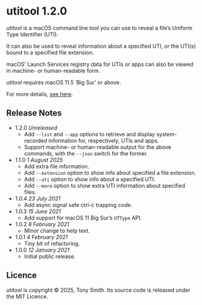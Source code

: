 # utitool 1.2.0

*utitool* is a macOS command line tool you can use to reveal a file’s Uniform Type Identifier (UTI).

It can also be used to reveal information about a specified UTI, or the UTI(s) bound to a specified file extension.

macOS’ Launch Services registry data for UTIs or apps can also be viewed in machine- or human-readable form.

*utitool* requires macOS 11.5 ‘Big Sur’ or above.

For more details, [see here](https://smittytone.net/utitool/index.html).

## Release Notes ##

- 1.2.0 *Unreleased*
    - Add `--list` and `--app` options to retrieve and display system-recorded information for, respectively, UTIs and apps.
    - Support machine- or human-readable output for the above commands, with the `--json` switch for the former.
- 1.1.0 *1 August 2025*
    - Add extra file information.
    - Add `--extension` option to show info about specified a file extension.
    - Add `--uti` option to show info about a specified UTI.
    - Add `--more` option to show extra UTI information about specified files.
- 1.0.4 *23 July 2021*
    - Add async signal safe ctrl-c trapping code.
- 1.0.3 *15 June 2021*
    - Add support for macOS 11 Big Sur’s `UTType` API.
- 1.0.2 *8 February 2021*
    - Minor change to help text.
- 1.0.1 *4 February 2021*
    - Tiny bit of refactoring.
- 1.0.0 *12 January 2021*
    - Initial public release.

## Licence ##

*utitool* is copyright © 2025, Tony Smith. Its source code is released under the MIT Licence.